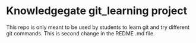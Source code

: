 # Knowledgegate git_learning project
This repo is only meant to be used by students to learn git and try different git commands.
This is second change in the REDME .md file.
